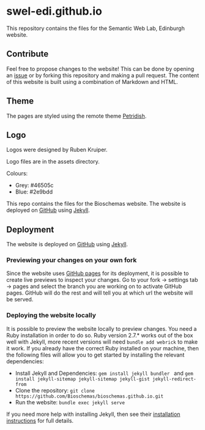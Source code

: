 # swel-edi.github.io
This repository contains the files for the Semantic Web Lab, Edinburgh website. 

## Contribute
Feel free to propose changes to the website! This can be done by opening an [issue](https://github.com/SWeL-EDI/swel-edi.github.io/issues) or by forking this repository and making a pull request. The content of this website is built using a combination of Markdown and HTML.

## Theme

The pages are styled using the remote theme [Petridish](https://github.com/peterdesmet/petridish).

## Logo 

Logos were designed by Ruben Kruiper.

Logo files are in the assets directory.

Colours:
- Grey: #46505c
- Blue: #2e9bdd

This repo contains the files for the Bioschemas website. The website is deployed on [GitHub](https://github.com/) using [Jekyll](https://jekyllrb.com/).

## Deployment
The website is deployed on [GitHub](https://github.com/) using [Jekyll](https://jekyllrb.com/).

### Previewing your changes on your own fork

Since the website uses [GitHub pages](https://pages.github.com/) for its deployment, it is possible to create live previews to inspect your changes. Go to your fork -> settings tab -> pages and select the branch you are working on to activate GitHub pages. GitHub will do the rest and will tell you at which url the website will be served.

### Deploying the website locally

It is possible to preview the website locally to preview changes. You need a Ruby installation in order to do so. Ruby version 2.7.* works out of the box well with Jekyll, more recent versions will need `bundle add webrick` to make it work. If you already have the correct Ruby installed on your machine, then the following files will allow you to get started by installing the relevant dependencies:

- Install Jekyll and Dependencies: ```gem install jekyll bundler ``` and ```gem install jekyll-sitemap jekyll-sitemap jekyll-gist jekyll-redirect-from```
- Clone the repository: ```git clone https://github.com/Bioschemas/bioschemas.github.io.git```
- Run the website: ```bundle exec jekyll serve```

If you need more help with installing Jekyll, then see their [installation instructions](https://jekyllrb.com/docs/installation/) for full details.
